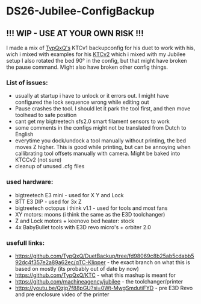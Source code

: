 # DS26-Jubilee-ConfigBackup
## !!! WIP - USE AT YOUR OWN RISK !!!

I made a mix of [TypQxQ's](https://github.com/TypQxQ/KTC) KTCv1 backupconfig for his duet to work with his, wich i mixed with examples for his [KTCv2](https://github.com/TypQxQ/KTC) which i mixed with my Jubilee setup
I also rotated the bed 90° in the config, but that might have broken the pause command. Might also have broken other config things.


### List of issues:
- usually at startup i have to unlock or it errors out. I might have configured the lock sequence wrong while editing out 
- Pause crashes the tool. I should let it park the tool first, and then move toolhead to safe position
- cant get my bigtreetech sfs2.0 smart filament sensors to work
- some comments in the configs might not be translated from Dutch to English
- everytime you dock/undock a tool manually without printing, the bed moves Z higher. This is good while printing, but can be annoying when callibrating tool offsets manually with camera. Might be baked into KTCCv2 (not sure)
- cleanup of unused .cfg files


### used hardware:
- bigtreetech E3 mini - used for X Y and Lock
- BTT E3 DIP - used for 3x Z
- bigtreetech octopus i think v1.1 - used for tools and most fans
- XY motors: moons (i think the same as the E3D toolchanger)
- Z and Lock motors + keenovo bed heater: stock
- 4x BabyBullet tools with E3D revo micro's + orbiter 2.0


### usefull links:
- https://github.com/TypQxQ/DuetBackup/tree/fd98069c8b25ab5cdabb592dc4f357e2a89a62ec/qTC-Klipper - the exact branch on what this is based on mostly (its probably out of date by now)
- https://github.com/TypQxQ/KTC - what this mashup is meant for
- https://github.com/machineagency/jubilee - the toolchanger/printer
- https://youtu.be/Qzjp7f88pGU?si=0Wt-MwgSmdutiFYD - pre E3D Revo and pre enclosure video of the printer
